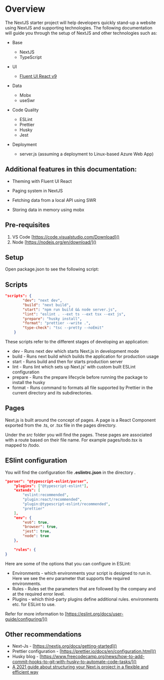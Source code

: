 # **Overview**

The NextJS starter project will help developers quickly stand-up a website using NextJS and supporting technologies. The following documentation will guide you through the setup of NextJS and other technologies such as:

- Base
  - NextJS
  - TypeScript

- UI
  - [Fluent UI React v9](https://react.fluentui.dev/?path=/docs/concepts-developer-quick-start--page)

- Data
  - Mobx
  - useSwr

- Code Quality
  - ESLint
  - Prettier
  - Husky
  - Jest

- Deployment
  - server.js (assuming a deployment to Linux-based Azure Web App)

## **Additional features in this documentation:**

- Theming with Fluent UI React

- Paging system in NextJS

- Fetching data from a local API using SWR

- Storing data in memory using mobx

## Pre-requisites

1. VS Code [https://code.visualstudio.com/Download]()
2. Node [https://nodejs.org/en/download/]()

## **Setup**

Open package.json to see the following script:

## Scripts

```json
"scripts": {
        "dev": "next dev",
        "build": "next build",
        "start": "npm run build && node server.js",
        "lint": "eslint . --ext ts --ext tsx --ext js",
        "prepare": "husky install",
        "format": "prettier --write .",
        "type-check": "tsc --pretty --noEmit"
    }
```

These scripts refer to the different stages of developing an application:

- dev - Runs next dev which starts Next.js in development mode
- build - Runs next build which builds the application for production usage
- start - Runs build and then for starts  production server
- lint - Runs lint which sets up Next.js' with custom built ESLint configuration
- prepare - Runs the prepare lifecycle before running the package to install the husky
- format - Runs command to formats all file supported by Prettier in the current directory and its subdirectories.

## Pages

Next.js is built around the concept of pages. A page is a React Component exported from the .ts, or .tsx file in the pages directory.

Under the _src_ folder you will find the pages. These pages are associated with a route based on their file name. For example pages/todo.tsx is mapped to /todo.

## ESlint configuration

You will find the configuration file **.eslintrc.json** in the directory .

```json
"parser": "@typescript-eslint/parser",
    "plugins": ["@typescript-eslint"],
    "extends": [
        "eslint:recommended",
        "plugin:react/recommended",
        "plugin:@typescript-eslint/recommended",
        "prettier"
    ],
    "env": {
        "es6": true,
        "browser": true,
        "jest": true,
        "node": true
    },
    
    "rules": {
}
```

Here are some of the options that you can configure in ESLint:

- Environments - which environments your script is designed to run in. Here we see the env parameter that supports the required environments.
- Rules - Rules set the parameters that are followed by the company  and at the required error level.
- Plugins - which third-party plugins define additional rules.  environments etc. for ESLint to use.

Refer for more information to [https://eslint.org/docs/user-guide/configuring/]()

## **Other recommendations**

- Next-Js - [https://nextjs.org/docs/getting-started]()
- Prettier configuration - [https://prettier.io/docs/en/configuration.html]()
- Husky blog - [https://www.freecodecamp.org/news/how-to-add-commit-hooks-to-git-with-husky-to-automate-code-tasks/]()
- [A 2021 guide about structuring your Next.js project in a flexible and efficient way](https://dev.to/vadorequest/a-2021-guide-about-structuring-your-next-js-project-in-a-flexible-and-efficient-way-472)
